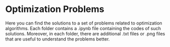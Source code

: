 # Optimization Problems
Here you can find the solutions to a set of problems related to optimization algorithms.
Each folder contains a .ipynb file containing the codes of such solutions. Moreover, in each folder, there are additional .txt files or .png files that are useful to understand the problems better.
